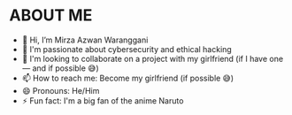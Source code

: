 **ABOUT ME**
=================================================================================================================
- 👋 Hi, I’m Mirza Azwan Waranggani  
- 👀 I'm passionate about cybersecurity and ethical hacking  
- 💞️ I'm looking to collaborate on a project with my girlfriend (if I have one — and if possible 😅)  
- 📫 How to reach me: Become my girlfriend (if possible 😅)  
- 😄 Pronouns: He/Him  
- ⚡ Fun fact: I'm a big fan of the anime Naruto  


<!---
zaa-az1/zaa-az1 is a ✨ special ✨ repository because its `README.md` (this file) appears on your GitHub profile.
You can click the Preview link to take a look at your changes.
--->
